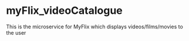 # myFlix_videoCatalogue
This is the microservice for MyFlix which displays videos/films/movies to the user
